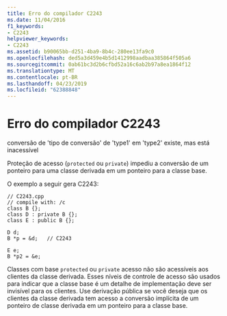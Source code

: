 ```yaml
---
title: Erro do compilador C2243
ms.date: 11/04/2016
f1_keywords:
- C2243
helpviewer_keywords:
- C2243
ms.assetid: b90065bb-d251-4ba9-8b4c-280ee13fa9c0
ms.openlocfilehash: ded5a3d459e4b5d1412998aadbaa385864f505a6
ms.sourcegitcommit: 0ab61bc3d2b6cfbd52a16c6ab2b97a8ea1864f12
ms.translationtype: MT
ms.contentlocale: pt-BR
ms.lasthandoff: 04/23/2019
ms.locfileid: "62388848"
---
```

# <a name="compiler-error-c2243"></a>Erro do compilador C2243

conversão de 'tipo de conversão' de 'type1' em 'type2' existe, mas está inacessível

Proteção de acesso (`protected` ou `private`) impediu a conversão de um ponteiro para uma classe derivada em um ponteiro para a classe base.

O exemplo a seguir gera C2243:

```
// C2243.cpp
// compile with: /c
class B {};
class D : private B {};
class E : public B {};

D d;
B *p = &d;   // C2243

E e;
B *p2 = &e;
```

Classes com base `protected` ou `private` acesso não são acessíveis aos clientes da classe derivada. Esses níveis de controle de acesso são usados para indicar que a classe base é um detalhe de implementação deve ser invisível para os clientes. Use derivação pública se você deseja que os clientes da classe derivada tem acesso a conversão implícita de um ponteiro de classe derivada em um ponteiro para a classe base.